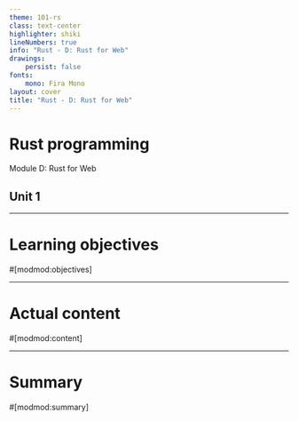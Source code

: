 ```yaml
---
theme: 101-rs
class: text-center
highlighter: shiki
lineNumbers: true
info: "Rust - D: Rust for Web"
drawings:
    persist: false
fonts:
    mono: Fira Mono
layout: cover
title: "Rust - D: Rust for Web"
---
```


# Rust programming

Module D: Rust for Web

## Unit 1

---

# Learning objectives

#[modmod:objectives]

---

# Actual content

#[modmod:content]

---

# Summary

#[modmod:summary]